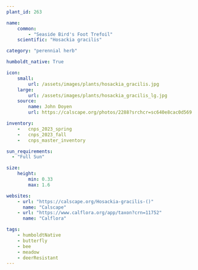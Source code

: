 ```yaml
---
plant_id: 263 

name: 
    common:  
        - "Seaside Bird's Foot Trefoil"   
    scientific: "Hosackia gracilis"   

category: "perennial herb"

humboldt_native: True

icon: 
    small: 
        url: /assets/images/plants/hosackia_gracilis.jpg 
    large: 
        url: /assets/images/plants/hosackia_gracilis_lg.jpg 
    source: 
        name: John Doyen 
        url: https://calscape.org/photos/2288?srchcr=sc640e8cac0d569

inventory: 
    -   cnps_2023_spring
    -   cnps_2023_fall
    -   cnps_master_inventory

sun_requirements:
  - "Full Sun"

size:
    height: 
        min: 0.33 
        max: 1.6

websites:
    - url: "https://calscape.org/Hosackia-gracilis-()"
      name: "Calscape"
    - url: "https://www.calflora.org/app/taxon?crn=11752"
      name: "Calflora"

tags: 
    - humboldtNative
    - butterfly
    - bee
    - meadow
    - deerResistant
---
```

